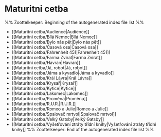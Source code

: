# Maturitni cetba
%% Zoottelkeeper: Beginning of the autogenerated index file list  %%
-  [[Maturitni cetba/Audience|Audience]]
-  [[Maturitni cetba/Bílá Nemoc|Bílá Nemoc]]
-  [[Maturitni cetba/Bylo nás pět|Bylo nás pět]]
-  [[Maturitni cetba/Časová osa|Časová osa]]
-  [[Maturitni cetba/Fahrenheit 451|Fahrenheit 451]]
-  [[Maturitni cetba/Farma Zvirat|Farma Zvirat]]
-  [[Maturitni cetba/Havran|Havran]]
-  [[Maturitni cetba/Já, robot|Já, robot]]
-  [[Maturitni cetba/Jáma a kyvadlo|Jáma a kyvadlo]]
-  [[Maturitni cetba/Král Lávra|Král Lávra]]
-  [[Maturitni cetba/Krysař|Krysař]]
-  [[Maturitni cetba/Kytice|Kytice]]
-  [[Maturitni cetba/Lakomec|Lakomec]]
-  [[Maturitni cetba/Proměna|Proměna]]
-  [[Maturitni cetba/R.U.R.|R.U.R.]]
-  [[Maturitni cetba/Romeo a Julie|Romeo a Julie]]
-  [[Maturitni cetba/Spalovač mrtvol|Spalovač mrtvol]]
-  [[Maturitni cetba/Velký Gatsby|Velký Gatsby]]
-  [[Maturitni cetba/Vyšetřování ztráty třídní knihy|Vyšetřování ztráty třídní knihy]]
%% Zoottelkeeper: End of the autogenerated index file list  %%
